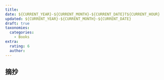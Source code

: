 ```yaml
---
title: 
date: ${CURRENT_YEAR}-${CURRENT_MONTH}-${CURRENT_DATE}T${CURRENT_HOUR}:${CURRENT_MINUTE}:${CURRENT_SECOND}+08:00
updated: ${CURRENT_YEAR}-${CURRENT_MONTH}-${CURRENT_DATE}
draft: true
taxonomies:
  categories:
    - Books
extra:
  rating: 6
  author: 
---
```


## 摘抄
